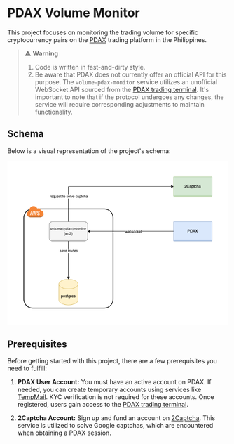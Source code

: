 # PDAX Volume Monitor

This project focuses on monitoring the trading volume for specific cryptocurrency pairs on the [PDAX](https://pdax.ph/) trading platform in the Philippines.

> ⚠️ **Warning**
> 1. Code is written in fast-and-dirty style.
> 2. Be aware that PDAX does not currently offer an official API for this purpose. The `volume-pdax-monitor` service utilizes an unofficial WebSocket API sourced from the [PDAX trading terminal](https://trade.pdax.ph). It's important to note that if the protocol undergoes any changes, the service will require corresponding adjustments to maintain functionality.



## Schema

Below is a visual representation of the project's schema:

![Schema](schema.png)

## Prerequisites

Before getting started with this project, there are a few prerequisites you need to fulfill:

1. **PDAX User Account:** You must have an active account on PDAX. If needed, you can create temporary accounts using services like [TempMail](https://temp-mail.org/). KYC verification is not required for these accounts. Once registered, users gain access to the [PDAX trading terminal](https://trade.pdax.ph).

2. **2Captcha Account:** Sign up and fund an account on [2Captcha](https://2captcha.com/). This service is utilized to solve Google captchas, which are encountered when obtaining a PDAX session.

